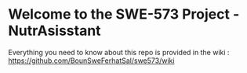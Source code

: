 # Welcome to the SWE-573 Project - NutrAsisstant

Everything you need to know about this repo is provided in the wiki : https://github.com/BounSweFerhatSal/swe573/wiki
